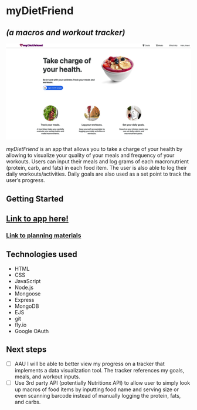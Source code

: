 # myDietFriend 
## *(a macros and workout tracker)*
![A screenshot of homepage](public/assets/read-me-ss-unit2.png)


*myDietFriend* is an app that allows you to take a charge of your health by allowing to visualize your quality of your meals and frequency of your workouts. Users can input their meals and log grams of each macronutrient (protein, carb, and fats) in each food item. The user is also able to log their daily workouts/activities. Daily goals are also used as a set point to track the user’s progress. 

## Getting Started
## [Link to app here!](https://my-diet-friend.fly.dev/)
### [Link to planning materials](https://trello.com/b/gPJ4rHhe/macro-tracker)


## Technologies used
* HTML
* CSS
* JavaScript
* Node.js
* Mongoose
* Express
* MongoDB
* EJS
* git
* fly.io
* Google OAuth

## Next steps
- [ ] AAU I will be able to better view my  progress on a tracker that implements a data visualization tool. The tracker references my goals, meals, and workout inputs.
- [ ] Use 3rd party API (potentially Nutritionx API) to allow user to simply look up macros of food items by inputting food name and serving size or even scanning barcode instead of manually logging the protein, fats, and carbs.
